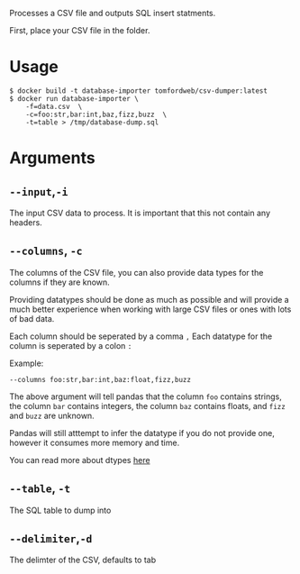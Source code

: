 Processes a CSV file and outputs SQL insert statments.

First, place your CSV file in the folder.

# Usage

```
$ docker build -t database-importer tomfordweb/csv-dumper:latest
$ docker run database-importer \
    -f=data.csv  \
    -c=foo:str,bar:int,baz,fizz,buzz  \
    -t=table > /tmp/database-dump.sql

```

# Arguments

## `--input`,`-i`
The input CSV data to process. It is important that this not contain any headers.

## `--columns`, `-c`
The columns of the CSV file, you can also provide data types for the columns if they are known.

Providing datatypes should be done as much as possible and will provide a much better experience when working with large CSV files or ones with lots of bad data.

Each column should be seperated by a comma `,`
Each datatype for the column is seperated by a colon `:`

Example:

```
--columns foo:str,bar:int,baz:float,fizz,buzz
```

The above argument will tell pandas that the column `foo` contains strings, the column `bar` contains integers, the column `baz` contains floats, and `fizz` and `buzz` are unknown.

Pandas will still atttempt to infer the datatype if you do not provide one, however it consumes more memory and time.

You can read more about dtypes [here](https://pandas.pydata.org/pandas-docs/stable/user_guide/basics.html#basics-dtypes)

## `--table`, `-t`

The SQL table to dump into

## `--delimiter`,`-d`

The delimter of the CSV, defaults to tab
